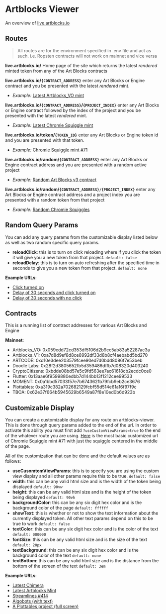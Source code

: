 # Artblocks Viewer

An overview of [live.artblocks.io](https://live.artblocks.io/)

## Routes

> All routes are for the environment specified in .env file and act as such. i.e. Ropsten contracts will not work on mainnet and vice versa

**live.artblocks.io/**
Home page of the site which returns the latest _rendered_ minted token from any of the Art Blocks contracts

**live.artblocks.io/`{CONTRACT_ADDRESS}`** enter any Art Blocks or Engine contract and you be presented with the latest _rendered_ mint.

- _Example:_ [Latest Artblocks_VO mint](https://live.artblocks.io/0x059edd72cd353df5106d2b9cc5ab83a52287ac3a)

**live.artblocks.io/`{CONTRACT_ADDRESS}`/`{PROJECT_INDEX}`** enter any Art Blocks or Engine contract followed by the index of the project and you be presented with the latest _rendered_ mint.

- _Example:_ [Latest Chromie Squiggle mint](https://live.artblocks.io/0x059edd72cd353df5106d2b9cc5ab83a52287ac3a/0)

**live.artblocks.io/token/`{TOKEN_ID}`** enter any Art Blocks or Engine token id and you are presented with that token.

- _Example:_ [Chromie Squiggle mint #71](https://live.artblocks.io/token/0x059edd72cd353df5106d2b9cc5ab83a52287ac3a-71)

**live.artblocks.io/random/`{CONTRACT_ADDRESS}`** enter any Art Blocks or Engine contract address and you are presented with a random active project

- _Example:_ [Random Art Blocks v3 contract](https://live.artblocks.io/random/0x99a9b7c1116f9ceeb1652de04d5969cce509b069)

**live.artblocks.io/random/`{CONTRACT_ADDRESS}/{PROJECT_INDEX}`** enter any Art Blocks or Engine contract address and a project index you are presented with a random token from that project

- _Example:_ [Random Chromie Squiggles](https://live.artblocks.io/random/0x059edd72cd353df5106d2b9cc5ab83a52287ac3a/0)

## Random Query Params

You can add any query params from the customizable display listed below as well as two random specific query params.

- **reloadClick**: this is to turn on click reloading where if you click the token it will give you a new token from that project. `default: false`
- **reloadDelay**: this is to turn on auto refreshing after the specified time in seconds to give you a new token from that project. `default: none`

**Example URLs**:

- [Click turned on](https://live.artblocks.io/random/0x059edd72cd353df5106d2b9cc5ab83a52287ac3a/0?reloadClick=true)
- [Delay of 30 seconds and click turned on](https://live.artblocks.io/random/0x059edd72cd353df5106d2b9cc5ab83a52287ac3a/0?reloadClick=true&reloadDelay=30)
- [Delay of 30 seconds with no click](https://live.artblocks.io/random/0x059edd72cd353df5106d2b9cc5ab83a52287ac3a/0?reloadDelay=30)

## Contracts

This is a running list of contract addresses for various Art Blocks and Engine

**Mainnet**:

- Artblocks_VO: 0x059edd72cd353df5106d2b9cc5ab83a52287ac3a
- Artblocks_V1: 0xa7d8d9ef8d8ce8992df33d8b8cf4aebabd5bd270
- ARTCODE: 0xd10e3dee203579fcee90ed7d0bdd8086f7e53beb
- Doodle Labs: 0x28f2d3805652fb5d359486dffb7d08320d403240
- CryptoCitizens: 0xbdde08bd57e5c9fd563ee7ac61618cb2ecdc0ce0
- Flutter: 0x13aae6f9599880edbb7d144bb13f1212cee99533
- MOMENT: 0x0a1bbd57033f57e7b6743621b79fcb9eb2ce3676
- Plottables: 0xa319c382a702682129fcbf55d514e61a16f97f9c
- TBOA: 0x62e37f664b5945629b6549a87f8e10ed0b6d923b

## Customizable Display

You can create a customizable display for any route on artblocks-viewer. This is done through query params added to the end of the url. In order to activate this ability you must first add `?useCustomViewParams=true` to the end of the whatever route you are using. [Here](https://live.artblocks.io/token/0x059edd72cd353df5106d2b9cc5ab83a52287ac3a-71?useCustomViewParams=true) is the most basic customized url of Chromie Squiggle mint #71 with just the squiggle centered in the middle of the page.

All of the customization that can be done and the default values are as follows:

- **useCusomtomViewParams**: this is to specify you are using the custom view display and all other params require this to be true. `default: false`
- **width**: this can be any valid html size and is the width of the token being displayed `default: 90vw`
- **height**: this can be any valid html size and is the height of the token being displayed `default: 90vh`
- **backgroundColor**: this can be any six digit hex color and is the background color of the page `default: ffffff`
- **showText**: this is whether or not to show the text information about the currently displayed token. All other text params depend on this to be true to work `default: false`
- **textColor**: this can be any six digit hex color and is the color of the text `default: 000000`
- **fontSize**: this can be any valid html size and is the size of the text `default: 20px`
- **textBackground**: this can be any six digit hex color and is the background color of the text `default: none`
- **textBottom**: this can be any valid html size and is the distance from the bottom of the screen of the text `default: 3em`

**Example URLs**:

- [Latest Chimera](https://live.artblocks.io/0xa7d8d9ef8d8ce8992df33d8b8cf4aebabd5bd270/233?useCustomViewParams=true&backgroundColor=F8C8DC&showText=true)
- [Latest Artblocks Mint](https://live.artblocks.io/0xa7d8d9ef8d8ce8992df33d8b8cf4aebabd5bd270/?useCustomViewParams=true&backgroundColor=a2beb1&showText=true&textBackground=000000&fontSize=30px&textColor=ffffff&textBottom=1em)
- [Streamlines #414](https://live.artblocks.io/token/0xa319c382a702682129fcbf55d514e61a16f97f9c-414/?useCustomViewParams=true&backgroundColor=671108&showText=true&textColor=bfb3b2&textBottom=0.5em&width=425px&height=550px)
- [Algobots (with text)](https://live.artblocks.io/random/0xa7d8d9ef8d8ce8992df33d8b8cf4aebabd5bd270/40?reloadClick=true&useCustomViewParams=true&showText=true&backgroundColor=ffffff&width=100vw&height=100vw&reloadDelay=10)
- [A Plottables project (full screen)](https://live.artblocks.io/random/0xa319c382a702682129fcbf55d514e61a16f97f9c/22?reloadClick=true&useCustomViewParams=true&showText=false&backgroundColor=000000&width=100vw&height=100vw&reloadDelay=10)
